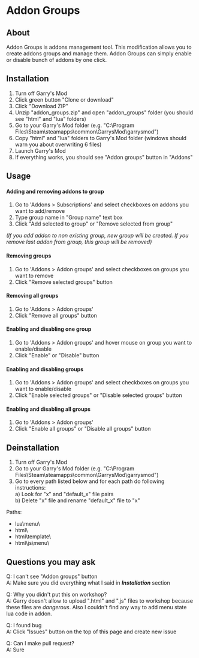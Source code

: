 # Addon Groups
## About
Addon Groups is addons management tool. This modification allows you to create addons groups and manage them. Addon Groups can simply enable or disable bunch of addons by one click.

## Installation
1. Turn off Garry's Mod
2. Click green button "Clone or download"
3. Click "Download ZIP"
4. Unzip "addon_groups.zip" and open "addon_groups" folder (you should see "html" and "lua" folders)
5. Go to your Garry's Mod folder (e.g. "C:\Program Files\Steam\steamapps\common\GarrysMod\garrysmod\")
6. Copy "html" and "lua" folders to Garry's Mod folder (windows should warn you about overwriting 6 files)
7. Launch Garry's Mod
8. If everything works, you should see "Addon groups" button in "Addons"

## Usage
#### Adding and removing addons to group
1. Go to 'Addons > Subscriptions' and select checkboxes on addons you want to add/remove
2. Type group name in "Group name" text box
3. Click "Add selected to group" or "Remove selected from group"

*(If you add addon to non existing group, new group will be created. If you remove last addon from group, this group will be removed)*

#### Removing groups
1. Go to 'Addons > Addon groups' and select checkboxes on groups you want to remove
2. Click "Remove selected groups" button

#### Removing all groups
1. Go to 'Addons > Addon groups'
2. Click "Remove all groups" button

#### Enabling and disabling one group
1. Go to 'Addons > Addon groups' and hover mouse on group you want to enable/disable
2. Click "Enable" or "Disable" button

#### Enabling and disabling groups
1. Go to 'Addons > Addon groups' and select checkboxes on groups you want to enable/disable
2. Click "Enable selected groups" or "Disable selected groups" button

#### Enabling and disabling all groups
1. Go to 'Addons > Addon groups'
2. Click "Enable all groups" or "Disable all groups" button

## Deinstallation
1. Turn off Garry's Mod
2. Go to your Garry's Mod folder (e.g. "C:\Program Files\Steam\steamapps\common\GarrysMod\garrysmod\")
3. Go to every path listed below and for each path do following instructions:\
  a) Look for "x" and "default_x" file pairs\
  b) Delete "x" file and rename "default_x" file to "x"
  
Paths:
- lua\menu\
- html\
- html\template\
- html\js\menu\

## Questions you may ask
Q: I can't see "Addon groups" button\
A: Make sure you did everything what I said in ***Installation*** section

Q: Why you didn't put this on workshop?\
A: Garry doesn't allow to upload ".html" and ".js" files to workshop because these files are *dangerous*. Also I couldn't find any way to add menu state lua code in addon.

Q: I found bug\
A: Click "Issues" button on the top of this page and create new issue

Q: Can I make pull request?\
A: Sure
